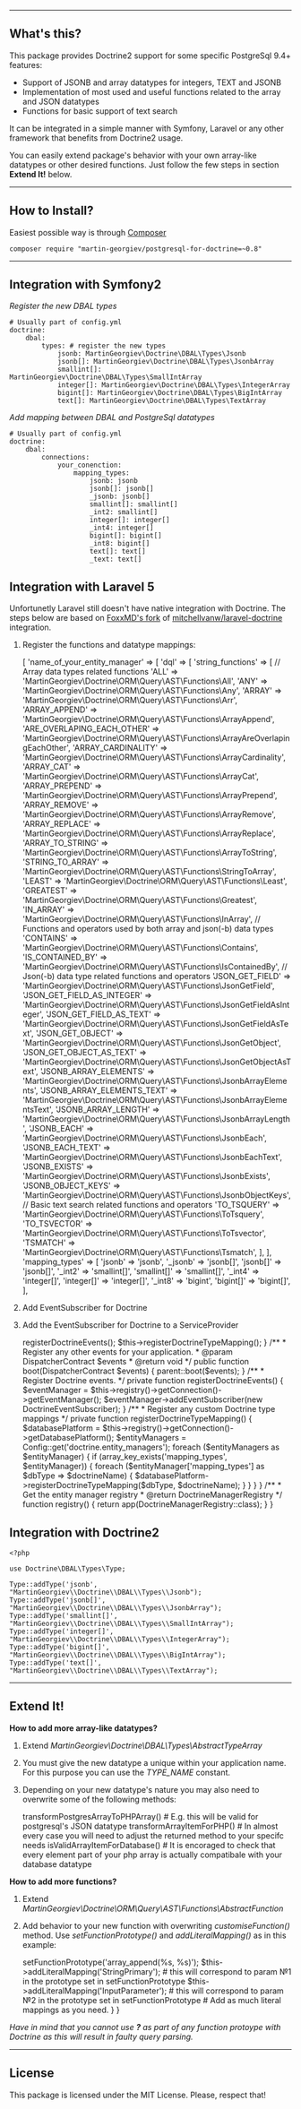 ----
## What's this?
This package provides Doctrine2 support for some specific PostgreSql 9.4+ features:

* Support of JSONB and array datatypes for integers, TEXT and JSONB
* Implementation of most used and useful functions related to the array and JSON datatypes
* Functions for basic support of text search

It can be integrated in a simple manner with Symfony, Laravel or any other framework that benefits from Doctrine2 usage.

You can easily extend package's behavior with your own array-like datatypes or other desired functions. Just follow the few steps in section **Extend It!** below.

----
## How to Install?
Easiest possible way is through [Composer](https://getcomposer.org/download/)

    composer require "martin-georgiev/postgresql-for-doctrine=~0.8"

----
## Integration with Symfony2
*Register the new DBAL types*

    # Usually part of config.yml
    doctrine:
        dbal:
            types: # register the new types
                jsonb: MartinGeorgiev\Doctrine\DBAL\Types\Jsonb
                jsonb[]: MartinGeorgiev\Doctrine\DBAL\Types\JsonbArray
                smallint[]: MartinGeorgiev\Doctrine\DBAL\Types\SmallIntArray
                integer[]: MartinGeorgiev\Doctrine\DBAL\Types\IntegerArray
                bigint[]: MartinGeorgiev\Doctrine\DBAL\Types\BigIntArray
                text[]: MartinGeorgiev\Doctrine\DBAL\Types\TextArray

*Add mapping between DBAL and PostgreSql datatypes*

    # Usually part of config.yml
    doctrine:
        dbal:
            connections:
                your_conenction:
                    mapping_types:
                        jsonb: jsonb
                        jsonb[]: jsonb[]
                        _jsonb: jsonb[]
                        smallint[]: smallint[]
                        _int2: smallint[]
                        integer[]: integer[]
                        _int4: integer[]
                        bigint[]: bigint[]
                        _int8: bigint[]
                        text[]: text[]
                        _text: text[]


## Integration with Laravel 5
Unfortunetly Laravel still doesn't have native integration with Doctrine.
The steps below are based on [FoxxMD's fork](https://github.com/FoxxMD/laravel-doctrine) of [mitchellvanw/laravel-doctrine](https://github.com/mitchellvanw/laravel-doctrine) integration.

1) Register the functions and datatype mappings:

    <?php
    # Usually part of config/doctrine.php

    return [
        'entity_managers' => [
            'name_of_your_entity_manager' => [
                'dql' => [
                    'string_functions' => [
                        // Array data types related functions
                        'ALL' => 'MartinGeorgiev\Doctrine\ORM\Query\AST\Functions\All',
                        'ANY' => 'MartinGeorgiev\Doctrine\ORM\Query\AST\Functions\Any',
                        'ARRAY' => 'MartinGeorgiev\Doctrine\ORM\Query\AST\Functions\Arr',
                        'ARRAY_APPEND' => 'MartinGeorgiev\Doctrine\ORM\Query\AST\Functions\ArrayAppend',
                        'ARE_OVERLAPING_EACH_OTHER' => 'MartinGeorgiev\Doctrine\ORM\Query\AST\Functions\ArrayAreOverlapingEachOther',
                        'ARRAY_CARDINALITY' => 'MartinGeorgiev\Doctrine\ORM\Query\AST\Functions\ArrayCardinality',
                        'ARRAY_CAT' => 'MartinGeorgiev\Doctrine\ORM\Query\AST\Functions\ArrayCat',
                        'ARRAY_PREPEND' => 'MartinGeorgiev\Doctrine\ORM\Query\AST\Functions\ArrayPrepend',
                        'ARRAY_REMOVE' => 'MartinGeorgiev\Doctrine\ORM\Query\AST\Functions\ArrayRemove',
                        'ARRAY_REPLACE' => 'MartinGeorgiev\Doctrine\ORM\Query\AST\Functions\ArrayReplace',
                        'ARRAY_TO_STRING' => 'MartinGeorgiev\Doctrine\ORM\Query\AST\Functions\ArrayToString',
                        'STRING_TO_ARRAY' => 'MartinGeorgiev\Doctrine\ORM\Query\AST\Functions\StringToArray',
                        'LEAST' => 'MartinGeorgiev\Doctrine\ORM\Query\AST\Functions\Least',
                        'GREATEST' => 'MartinGeorgiev\Doctrine\ORM\Query\AST\Functions\Greatest',
                        'IN_ARRAY' => 'MartinGeorgiev\Doctrine\ORM\Query\AST\Functions\InArray',

                        // Functions and operators used by both array and json(-b) data types
                        'CONTAINS' => 'MartinGeorgiev\Doctrine\ORM\Query\AST\Functions\Contains',
                        'IS_CONTAINED_BY' => 'MartinGeorgiev\Doctrine\ORM\Query\AST\Functions\IsContainedBy',

                        // Json(-b) data type related functions and operators
                        'JSON_GET_FIELD' => 'MartinGeorgiev\Doctrine\ORM\Query\AST\Functions\JsonGetField',
                        'JSON_GET_FIELD_AS_INTEGER' => 'MartinGeorgiev\Doctrine\ORM\Query\AST\Functions\JsonGetFieldAsInteger',
                        'JSON_GET_FIELD_AS_TEXT' => 'MartinGeorgiev\Doctrine\ORM\Query\AST\Functions\JsonGetFieldAsText',
                        'JSON_GET_OBJECT' => 'MartinGeorgiev\Doctrine\ORM\Query\AST\Functions\JsonGetObject',
                        'JSON_GET_OBJECT_AS_TEXT' => 'MartinGeorgiev\Doctrine\ORM\Query\AST\Functions\JsonGetObjectAsText',
                        'JSONB_ARRAY_ELEMENTS' => 'MartinGeorgiev\Doctrine\ORM\Query\AST\Functions\JsonbArrayElements',
                        'JSONB_ARRAY_ELEMENTS_TEXT' => 'MartinGeorgiev\Doctrine\ORM\Query\AST\Functions\JsonbArrayElementsText',
                        'JSONB_ARRAY_LENGTH' => 'MartinGeorgiev\Doctrine\ORM\Query\AST\Functions\JsonbArrayLength',
                        'JSONB_EACH' => 'MartinGeorgiev\Doctrine\ORM\Query\AST\Functions\JsonbEach',
                        'JSONB_EACH_TEXT' => 'MartinGeorgiev\Doctrine\ORM\Query\AST\Functions\JsonbEachText',
                        'JSONB_EXISTS' => 'MartinGeorgiev\Doctrine\ORM\Query\AST\Functions\JsonbExists',
                        'JSONB_OBJECT_KEYS' => 'MartinGeorgiev\Doctrine\ORM\Query\AST\Functions\JsonbObjectKeys',

                        // Basic text search related functions and operators
                        'TO_TSQUERY' => 'MartinGeorgiev\Doctrine\ORM\Query\AST\Functions\ToTsquery',
                        'TO_TSVECTOR' => 'MartinGeorgiev\Doctrine\ORM\Query\AST\Functions\ToTsvector',
                        'TSMATCH' => 'MartinGeorgiev\Doctrine\ORM\Query\AST\Functions\Tsmatch',
                    ],
                ],
                'mapping_types' => [
                    'jsonb' => 'jsonb',
                    '_jsonb' => 'jsonb[]',
                    'jsonb[]' => 'jsonb[]',
                    '_int2' => 'smallint[]',
                    'smallint[]' => 'smallint[]',
                    '_int4' => 'integer[]',
                    'integer[]' => 'integer[]',
                    '_int8' => 'bigint',
                    'bigint[]' => 'bigint[]',
                ],

2) Add EventSubscriber for Doctrine

    <?php

    namespace Acme\Handlers\Events;

    use Doctrine\Common\EventSubscriber as Subscriber;
    use Doctrine\DBAL\DBALException;
    use Doctrine\DBAL\Event\ConnectionEventArgs;
    use Doctrine\DBAL\Events;
    use Doctrine\DBAL\Types\Type;

    class DoctrineEventSubscriber implements Subscriber
    {
        /**
         * @return array
         */
        public function getSubscribedEvents()
        {
            return [
                Events::postConnect,
            ];
        }

        /**
         * @param ConnectionEventArgs $args
         * @throws DBALException
         */
        public function postConnect(ConnectionEventArgs $args)
        {
            Type::addType('jsonb', "\MartinGeorgiev\Doctrine\DBAL\Types\Jsonb");
            Type::addType('jsonb[]', "\MartinGeorgiev\Doctrine\DBAL\Types\JsonbArray");
            Type::addType('bigint[]', "\MartinGeorgiev\Doctrine\DBAL\Types\BigIntArray");
            Type::addType('integer[]', "\MartinGeorgiev\Doctrine\DBAL\Types\IntegerArray");
            Type::addType('smallint[]', "\MartinGeorgiev\Doctrine\DBAL\Types\SmallIntArray");
            Type::addType('text[]', "\MartinGeorgiev\Doctrine\DBAL\Types\TextArray");
        }
    }

3) Add the EventSubscriber for Doctrine to a ServiceProvider

    <?php

    namespace Acme\Providers;

    use Config;
    use Illuminate\Contracts\Events\Dispatcher as DispatcherContract;
    use Illuminate\Foundation\Support\Providers\EventServiceProvider as ServiceProvider;
    use Doctrine\Common\Persistence\ManagerRegistry as DoctrineManagerRegistry;
    use Acme\Handlers\Events\DoctrineEventSubscriber;

    /**
     * Class EventServiceProvider
     * @package Quantum\Providers
     */
    class EventServiceProvider extends ServiceProvider
    {
        /**
         * Register Doctrine Events as well.
         */
        public function register()
        {
            $this->registerDoctrineEvents();
            $this->registerDoctrineTypeMapping();
        }

        /**
         * Register any other events for your application.
         * @param DispatcherContract $events
         * @return void
         */
        public function boot(DispatcherContract $events)
        {
            parent::boot($events);
        }

        /**
         * Register Doctrine events.
         */
        private function registerDoctrineEvents()
        {
            $eventManager = $this->registry()->getConnection()->getEventManager();
            $eventManager->addEventSubscriber(new DoctrineEventSubscriber);
        }

        /**
         * Register any custom Doctrine type mappings
         */
        private function registerDoctrineTypeMapping()
        {
            $databasePlatform = $this->registry()->getConnection()->getDatabasePlatform();
            $entityManagers = Config::get('doctrine.entity_managers');
            foreach ($entityManagers as $entityManager) {
                if (array_key_exists('mapping_types', $entityManager)) {
                    foreach ($entityManager['mapping_types'] as $dbType => $doctrineName) {
                        $databasePlatform->registerDoctrineTypeMapping($dbType, $doctrineName);
                    }
                }
            }
        }

        /**
         * Get the entity manager registry
         * @return DoctrineManagerRegistry
         */
        function registry()
        {
            return app(DoctrineManagerRegistry::class);
        }
    }


## Integration with Doctrine2
    <?php

    use Doctrine\DBAL\Types\Type;

    Type::addType('jsonb', "MartinGeorgiev\\Doctrine\\DBAL\\Types\\Jsonb");
    Type::addType('jsonb[]', "MartinGeorgiev\\Doctrine\\DBAL\\Types\\JsonbArray");
    Type::addType('smallint[]', "MartinGeorgiev\\Doctrine\\DBAL\\Types\\SmallIntArray");
    Type::addType('integer[]', "MartinGeorgiev\\Doctrine\\DBAL\\Types\\IntegerArray");
    Type::addType('bigint[]', "MartinGeorgiev\\Doctrine\\DBAL\\Types\\BigIntArray");
    Type::addType('text[]', "MartinGeorgiev\\Doctrine\\DBAL\\Types\\TextArray");

----
## Extend It!

**How to add more array-like datatypes?**

1) Extend *MartinGeorgiev\Doctrine\DBAL\Types\AbstractTypeArray*

2) You must give the new datatype a unique within your application name. For this purpose you can use the *TYPE_NAME* constant.

3) Depending on your new datatype's nature you may also need to overwrite some of the following methods:

    transformPostgresArrayToPHPArray() # E.g. this will be valid for postgresql's JSON datatype
    transformArrayItemForPHP() # In almost every case you will need to adjust the returned method to your specifc needs
    isValidArrayItemForDatabase() # It is encoraged to check that every element part of your php array is actually compatibale with your database datatype

**How to add more functions?**

1) Extend *MartinGeorgiev\Doctrine\ORM\Query\AST\Functions\AbstractFunction*

2) Add behavior to your new function with overwriting *customiseFunction()* method. Use *setFunctionPrototype()* and *addLiteralMapping()* as in this example:

    <?php

    namespace MartinGeorgiev\Doctrine\ORM\Query\AST\Functions;

    class ArrayAppend extends AbstractFunction
    {
        protected function customiseFunction()
        {
            $this->setFunctionPrototype('array_append(%s, %s)');
            $this->addLiteralMapping('StringPrimary'); # this will correspond to param №1 in the prototype set in setFunctionPrototype
            $this->addLiteralMapping('InputParameter'); # this will correspond to param №2 in the prototype set in setFunctionPrototype
            # Add as much literal mappings as you need.
        }
    }

*Have in mind that you cannot use **?** as part of any function protoype with Doctrine as this will result in faulty query parsing.*

----
## License
This package is licensed under the MIT License. Please, respect that!